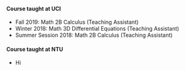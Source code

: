 #### Course taught at UCI

* Fall 2019:              Math 2B Calculus (Teaching Assistant) 
* Winter 2018:            Math 3D Differential Equations (Teaching Assistant) 
* Summer Session 2018:    Math 2B Calculus (Teaching Assistant) 


#### Course taught at NTU
* Hi
